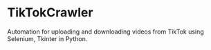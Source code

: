 # TikTokCrawler
Automation for uploading and downloading videos from TikTok using Selenium, Tkinter in Python.
